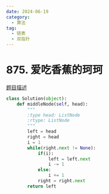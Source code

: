 ```yaml
---
date: 2024-06-19
category: 
  - 算法
tag: 
  - 链表
  - 双指针
---
```


# 875. 爱吃香蕉的珂珂


<Badge text="简单" type="tip" vertical="middle" />

[题目描述](https://leetcode.cn/problems/middle-of-the-linked-list/description/)


```py
class Solution(object):
    def middleNode(self, head):
        """
        :type head: ListNode
        :rtype: ListNode
        """
        left = head
        right = head
        i = 1
        while(right.next != None):
            if(i):
                left = left.next
                i -= 1
            else:
                i += 1
            right = right.next
        return left
```